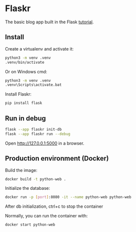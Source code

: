 # Flaskr

The basic blog app built in the Flask [tutorial](https://flask.palletsprojects.com/tutorial/).

## Install

Create a virtualenv and activate it:

```bash
python3 -m venv .venv
.venv/bin/activate
```

Or on Windows cmd:

```cmd
python3 -m venv .venv
.venv\Scripts\activate.bat
```

Install Flaskr:

```bash
pip install flask
```

## Run in debug

```bash
flask --app flaskr init-db
flask --app flaskr run --debug
```

Open http://127.0.0.1:5000 in a browser.

## Production environment (Docker)

Build the image:

```bash
docker build -t python-web .
```

Initialize the database:

```bash
docker run -p [port]:8080 -it --name python-web python-web
```

After db initialization, ctrl+c to stop the container

Normally, you can run the container with:

```bash
docker start python-web
```
